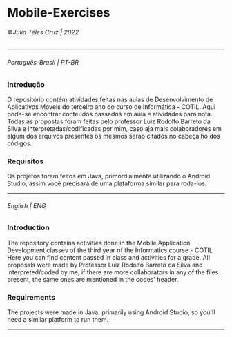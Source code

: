 # Mobile-Exercises
###### &copy;Júlia Téles Cruz | 2022
________

###### Português-Brasil | PT-BR
### Introdução
O repositório contém atividades feitas nas aulas de Desenvolvimento de Aplicativos Móveis do terceiro ano do curso de Informática - COTIL. 
Aqui pode-se encontrar conteúdos passados em aula e atividades para nota.
Todas as propostas foram feitas pelo professor Luiz Rodolfo Barreto da Silva e interpretadas/codificadas por mim, 
caso aja mais colaboradores em algum dos arquivos presentes os mesmos serão citados no cabeçalho dos códigos. 

### Requisitos
Os projetos foram feitos em Java, primordialmente utilizando o Android Studio, assim você precisará de uma plataforma similar para roda-los. 
________

###### English | ENG
### Introduction
The repository contains activities done in the Mobile Application Development classes of the third year of the Informatics course - COTIL
Here you can find content passed in class and activities for a grade.
All proposals were made by Professor Luiz Rodolfo Barreto da Silva and interpreted/coded by me,
if there are more collaborators in any of the files present, the same ones are mentioned in the codes' header.

### Requirements
The projects were made in Java, primarily using Android Studio, so you'll need a similar platform to run them.
________
